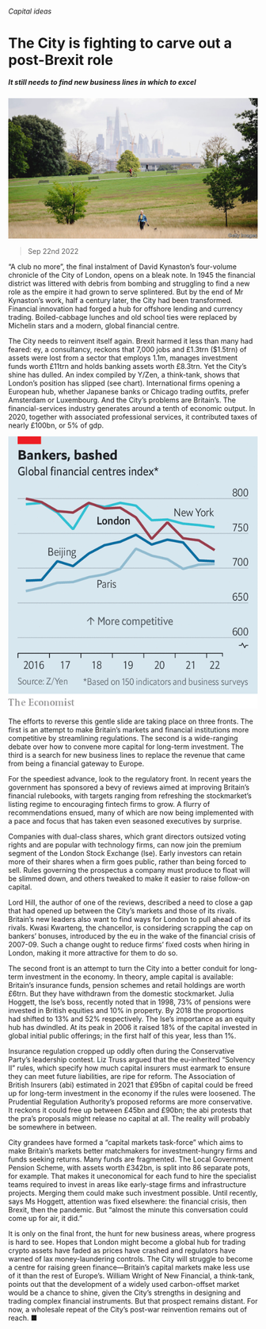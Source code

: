 ###### Capital ideas

# The City is fighting to carve out a post-Brexit role 

##### It still needs to find new business lines in which to excel 

![image](images/20220924_BRP002.jpg) 

> Sep 22nd 2022 

“A club no more”, the final instalment of David Kynaston’s four-volume chronicle of the City of London, opens on a bleak note. In 1945 the financial district was littered with debris from bombing and struggling to find a new role as the empire it had grown to serve splintered. But by the end of Mr Kynaston’s work, half a century later, the City had been transformed. Financial innovation had forged a hub for offshore lending and currency trading. Boiled-cabbage lunches and old school ties were replaced by Michelin stars and a modern, global financial centre.

The City needs to reinvent itself again. Brexit harmed it less than many had feared: ey, a consultancy, reckons that 7,000 jobs and £1.3trn ($1.5trn) of assets were lost from a sector that employs 1.1m, manages investment funds worth £11trn and holds banking assets worth £8.3trn. Yet the City’s shine has dulled. An index compiled by Y/Zen, a think-tank, shows that London’s position has slipped (see chart). International firms opening a European hub, whether Japanese banks or Chicago trading outfits, prefer Amsterdam or Luxembourg. And the City’s problems are Britain’s. The financial-services industry generates around a tenth of economic output. In 2020, together with associated professional services, it contributed taxes of nearly £100bn, or 5% of gdp. 

![image](images/20220924_BRC002.png) 


The efforts to reverse this gentle slide are taking place on three fronts. The first is an attempt to make Britain’s markets and financial institutions more competitive by streamlining regulations. The second is a wide-ranging debate over how to convene more capital for long-term investment. The third is a search for new business lines to replace the revenue that came from being a financial gateway to Europe.

For the speediest advance, look to the regulatory front. In recent years the government has sponsored a bevy of reviews aimed at improving Britain’s financial rulebooks, with targets ranging from refreshing the stockmarket’s listing regime to encouraging fintech firms to grow. A flurry of recommendations ensued, many of which are now being implemented with a pace and focus that has taken even seasoned executives by surprise.

Companies with dual-class shares, which grant directors outsized voting rights and are popular with technology firms, can now join the premium segment of the London Stock Exchange (lse). Early investors can retain more of their shares when a firm goes public, rather than being forced to sell. Rules governing the prospectus a company must produce to float will be slimmed down, and others tweaked to make it easier to raise follow-on capital.

Lord Hill, the author of one of the reviews, described a need to close a gap that had opened up between the City’s markets and those of its rivals. Britain’s new leaders also want to find ways for London to pull ahead of its rivals. Kwasi Kwarteng, the chancellor, is considering scrapping the cap on bankers’ bonuses, introduced by the eu in the wake of the financial crisis of 2007-09. Such a change ought to reduce firms’ fixed costs when hiring in London, making it more attractive for them to do so.

The second front is an attempt to turn the City into a better conduit for long-term investment in the economy. In theory, ample capital is available: Britain’s insurance funds, pension schemes and retail holdings are worth £6trn. But they have withdrawn from the domestic stockmarket. Julia Hoggett, the lse’s boss, recently noted that in 1998, 73% of pensions were invested in British equities and 10% in property. By 2018 the proportions had shifted to 13% and 52% respectively. The lse’s importance as an equity hub has dwindled. At its peak in 2006 it raised 18% of the capital invested in global initial public offerings; in the first half of this year, less than 1%.

Insurance regulation cropped up oddly often during the Conservative Party’s leadership contest. Liz Truss argued that the eu-inherited “Solvency II” rules, which specify how much capital insurers must earmark to ensure they can meet future liabilities, are ripe for reform. The Association of British Insurers (abi) estimated in 2021 that £95bn of capital could be freed up for long-term investment in the economy if the rules were loosened. The Prudential Regulation Authority’s proposed reforms are more conservative. It reckons it could free up between £45bn and £90bn; the abi protests that the pra’s proposals might release no capital at all. The reality will probably be somewhere in between.

City grandees have formed a “capital markets task-force” which aims to make Britain’s markets better matchmakers for investment-hungry firms and funds seeking returns. Many funds are fragmented. The Local Government Pension Scheme, with assets worth £342bn, is split into 86 separate pots, for example. That makes it uneconomical for each fund to hire the specialist teams required to invest in areas like early-stage firms and infrastructure projects. Merging them could make such investment possible. Until recently, says Ms Hoggett, attention was fixed elsewhere: the financial crisis, then Brexit, then the pandemic. But “almost the minute this conversation could come up for air, it did.”

It is only on the final front, the hunt for new business areas, where progress is hard to see. Hopes that London might become a global hub for trading crypto assets have faded as prices have crashed and regulators have warned of lax money-laundering controls. The City will struggle to become a centre for raising green finance—Britain’s capital markets make less use of it than the rest of Europe’s. William Wright of New Financial, a think-tank, points out that the development of a widely used carbon-offset market would be a chance to shine, given the City’s strengths in designing and trading complex financial instruments. But that prospect remains distant. For now, a wholesale repeat of the City’s post-war reinvention remains out of reach. ■

